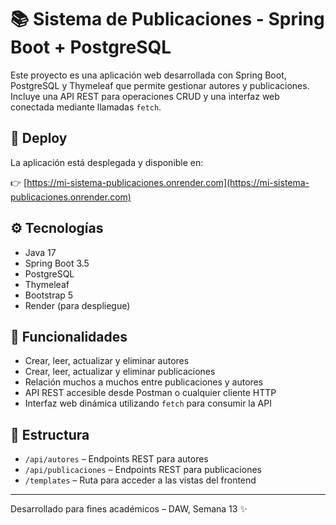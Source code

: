 # 📚 Sistema de Publicaciones - Spring Boot + PostgreSQL

Este proyecto es una aplicación web desarrollada con Spring Boot, PostgreSQL y Thymeleaf que permite gestionar autores y publicaciones. Incluye una API REST para operaciones CRUD y una interfaz web conectada mediante llamadas `fetch`.

## 🔗 Deploy

La aplicación está desplegada y disponible en:

👉 [https://mi-sistema-publicaciones.onrender.com](https://mi-sistema-publicaciones.onrender.com)

## ⚙️ Tecnologías

- Java 17
- Spring Boot 3.5
- PostgreSQL
- Thymeleaf
- Bootstrap 5
- Render (para despliegue)

## 🚀 Funcionalidades

- Crear, leer, actualizar y eliminar autores
- Crear, leer, actualizar y eliminar publicaciones
- Relación muchos a muchos entre publicaciones y autores
- API REST accesible desde Postman o cualquier cliente HTTP
- Interfaz web dinámica utilizando `fetch` para consumir la API

## 📂 Estructura

- `/api/autores` – Endpoints REST para autores
- `/api/publicaciones` – Endpoints REST para publicaciones
- `/templates` – Ruta para acceder a las vistas del frontend

---

Desarrollado para fines académicos – DAW, Semana 13 ✨
